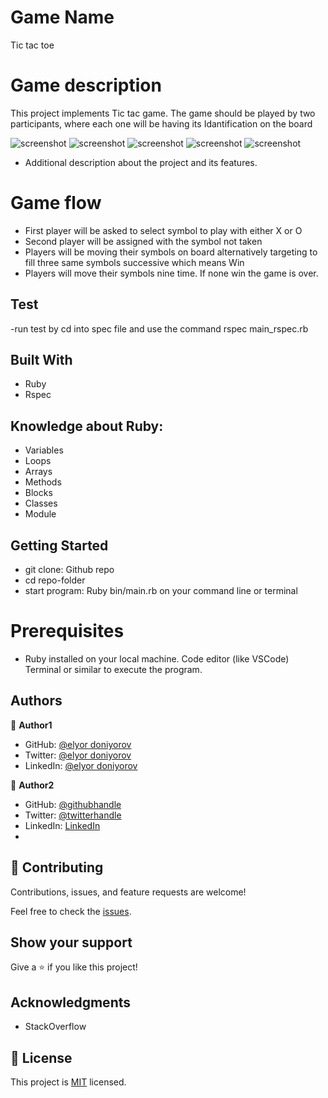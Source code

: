 # Game Name

Tic tac toe
# Game description

This project implements Tic tac game. The game should be played by two participants, where each one will be having its Idantification on the board 

![screenshot](https://github.com/ashraffares/game/blob/readme_game_instructions/images/Capture.PNG)
![screenshot](https://github.com/ashraffares/game/blob/readme_game_instructions/images/Capture1.PNG)
![screenshot](https://github.com/ashraffares/game/blob/readme_game_instructions/images/Capture2.PNG)
![screenshot](https://github.com/ashraffares/game/blob/readme_game_instructions/images/Capture3.PNG)
![screenshot](https://github.com/ashraffares/game/blob/readme_game_instructions/images/Capture5.PNG)
- Additional description about the project and its features.
# Game flow

- First player will be asked to select symbol to play with either X or O
- Second player will be assigned with the symbol not taken
- Players will be moving their symbols on board alternatively targeting to fill three same symbols successive which means Win
- Players will move their symbols nine time. If none win the game is over.

## Test
-run test by cd into spec file and use the command      rspec main_rspec.rb

## Built With

- Ruby
- Rspec

## Knowledge about Ruby:

- Variables
- Loops
- Arrays
- Methods
- Blocks
- Classes
- Module

## Getting Started

- git clone: Github repo
- cd repo-folder
- start program: Ruby bin/main.rb on your command line or terminal

# Prerequisites

- Ruby installed on your local machine. Code editor (like  VSCode) Terminal or similar to execute the program.
## Authors

👤 **Author1**

- GitHub: [@elyor doniyorov](https://github.com/elyor-doniyorov)
- Twitter: [@elyor doniyorov](https://twitter.com/@elyor-doniyorov)
- LinkedIn: [@elyor doniyorov](https://www.linkedin.com/elyor-doniyorov/)

👤 **Author2**

- GitHub: [@githubhandle](https://github.com/ashraffares/http-ashraffares.github.io-)
- Twitter: [@twitterhandle](https://twitter.com/Fares09301164)
- LinkedIn: [LinkedIn](https://www.linkedin.com/in/fares-ashraf-382a35176/)
- 
## 🤝 Contributing

Contributions, issues, and feature requests are welcome!

Feel free to check the [issues](https://github.com/ashraffares/bubble/issues).

## Show your support

Give a ⭐️ if you like this project!

## Acknowledgments

- StackOverflow

## 📝 License

This project is [MIT](https://opensource.org/licenses/MIT) licensed.
